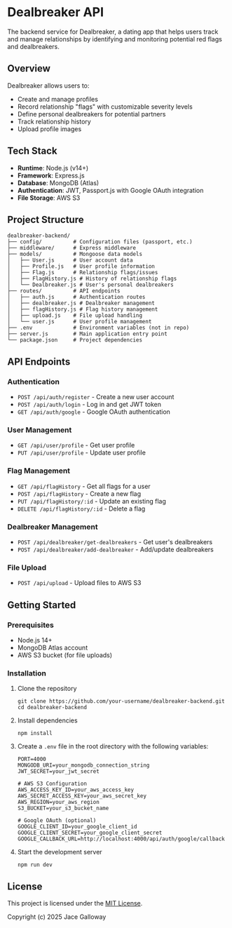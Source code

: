 # Dealbreaker API

The backend service for Dealbreaker, a dating app that helps users track and manage relationships by identifying and monitoring potential red flags and dealbreakers.

## Overview

Dealbreaker allows users to:
- Create and manage profiles
- Record relationship "flags" with customizable severity levels
- Define personal dealbreakers for potential partners
- Track relationship history
- Upload profile images

## Tech Stack

- **Runtime**: Node.js (v14+)
- **Framework**: Express.js
- **Database**: MongoDB (Atlas)
- **Authentication**: JWT, Passport.js with Google OAuth integration
- **File Storage**: AWS S3

## Project Structure

```
dealbreaker-backend/
├── config/          # Configuration files (passport, etc.)
├── middleware/      # Express middleware
├── models/          # Mongoose data models
│   ├── User.js      # User account data
│   ├── Profile.js   # User profile information
│   ├── Flag.js      # Relationship flags/issues
│   ├── FlagHistory.js # History of relationship flags
│   └── Dealbreaker.js # User's personal dealbreakers
├── routes/          # API endpoints
│   ├── auth.js      # Authentication routes
│   ├── dealbreaker.js # Dealbreaker management
│   ├── flagHistory.js # Flag history management
│   ├── upload.js    # File upload handling
│   └── user.js      # User profile management
├── .env             # Environment variables (not in repo)
├── server.js        # Main application entry point
└── package.json     # Project dependencies
```

## API Endpoints

### Authentication
- `POST /api/auth/register` - Create a new user account
- `POST /api/auth/login` - Log in and get JWT token
- `GET /api/auth/google` - Google OAuth authentication

### User Management
- `GET /api/user/profile` - Get user profile
- `PUT /api/user/profile` - Update user profile

### Flag Management
- `GET /api/flagHistory` - Get all flags for a user
- `POST /api/flagHistory` - Create a new flag
- `PUT /api/flagHistory/:id` - Update an existing flag
- `DELETE /api/flagHistory/:id` - Delete a flag

### Dealbreaker Management
- `POST /api/dealbreaker/get-dealbreakers` - Get user's dealbreakers
- `POST /api/dealbreaker/add-dealbreaker` - Add/update dealbreakers

### File Upload
- `POST /api/upload` - Upload files to AWS S3

## Getting Started

### Prerequisites
- Node.js 14+
- MongoDB Atlas account
- AWS S3 bucket (for file uploads)

### Installation

1. Clone the repository
   ```
   git clone https://github.com/your-username/dealbreaker-backend.git
   cd dealbreaker-backend
   ```

2. Install dependencies
   ```
   npm install
   ```

3. Create a `.env` file in the root directory with the following variables:
   ```
   PORT=4000
   MONGODB_URI=your_mongodb_connection_string
   JWT_SECRET=your_jwt_secret
   
   # AWS S3 Configuration
   AWS_ACCESS_KEY_ID=your_aws_access_key
   AWS_SECRET_ACCESS_KEY=your_aws_secret_key
   AWS_REGION=your_aws_region
   S3_BUCKET=your_s3_bucket_name
   
   # Google OAuth (optional)
   GOOGLE_CLIENT_ID=your_google_client_id
   GOOGLE_CLIENT_SECRET=your_google_client_secret
   GOOGLE_CALLBACK_URL=http://localhost:4000/api/auth/google/callback
   ```

4. Start the development server
   ```
   npm run dev
   ```

## License

This project is licensed under the [MIT License](LICENSE).

Copyright (c) 2025 Jace Galloway 